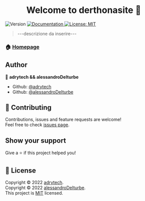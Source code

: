<h1 align="center">Welcome to derthonasite 👋</h1>
<p>
  <img alt="Version" src="https://img.shields.io/badge/version-0.1.0-blue.svg?cacheSeconds=2592000" />
  <a href="https://github.com/adrytech/derthonasite/wiki" target="_blank">
    <img alt="Documentation" src="https://img.shields.io/badge/documentation-yes-brightgreen.svg" />
  </a>
  <a href="https://github.com/adrytech/derthonasite/blob/main/LICENSE" target="_blank">
    <img alt="License: MIT" src="https://img.shields.io/badge/License-MIT-yellow.svg" />
  </a>
</p>

> ---descrizione da inserire---

### 🏠 [Homepage](https://github.com/adrytech/derthonasite)

## Author

👤 **adrytech && alessandroDeIturbe**

* Github: [@adrytech](https://github.com/adrytech)
* Github: [@alessandroDeIturbe](https://github.com/adrytech)

## 🤝 Contributing

Contributions, issues and feature requests are welcome!<br />Feel free to check [issues page](https://github.com/adrytech/derthonasite/issues).

## Show your support

Give a ⭐️ if this project helped you!

## 📝 License

Copyright © 2022 [adrytech](<https://github.com/adrytech>).<br />
Copyright © 2022 [alessandroDeIturbe](<https://github.com/alessandroDeIturbe>).<br />
This project is [MIT](https://github.com/adrytech/derthonasite/blob/main/LICENSE) licensed.

